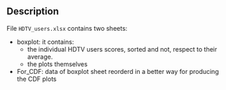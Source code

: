 ## Description
File `HDTV_users.xlsx` contains two sheets:
* boxplot: it contains:
	* the individual HDTV users scores, sorted and not, respect to their average.
	* the plots themselves
* For_CDF: data of boxplot sheet reorderd in a better way for producing the CDF plots